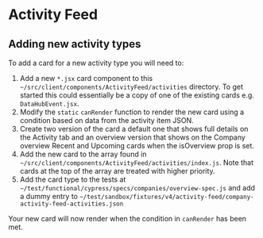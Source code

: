 # Activity Feed

## Adding new activity types

To add a card for a new activity type you will need to:

1.  Add a new `*.jsx` card component to this `~/src/client/components/ActivityFeed/activities` directory. To get started this could essentially be a copy of one of the existing cards e.g. `DataHubEvent.jsx`.
2.  Modify the `static` `canRender` function to render the new card using a condition based on data from the activity item JSON.
3.  Create two version of the card a default one that shows full details on the Activity tab and an overview version that shows on the Company overview Recent and Upcoming cards when the isOverview prop is set.
4.  Add the new card to the array found in `~/src/client/components/ActivityFeed/activities/index.js`. Note that cards at the top of the array are treated with higher priority.
5.  Add the card type to the tests at `~/test/functional/cypress/specs/companies/overview-spec.js` and add a dummy entry to `~/test/sandbox/fixtures/v4/activity-feed/company-activity-feed-activities.json`

Your new card will now render when the condition in `canRender` has been met.
